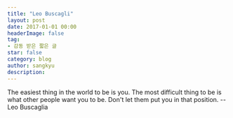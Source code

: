 ```yaml
---
title: "Leo Buscagli"
layout: post
date: 2017-01-01 00:00
headerImage: false
tag:
- 감동 받은 짧은 글
star: false
category: blog
author: sangkyu
description: 
---
```


The easiest thing in the world to be is you. The most difficult thing to be is what other people want you to be. Don't let them put you in that position. -- Leo Buscaglia
